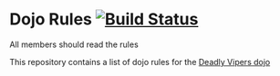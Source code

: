 Dojo Rules
[![Build Status](https://secure.travis-ci.org/rails/arel.svg?branch=master)](http://travis-ci.org/rails/arel)
==========

All members should read the rules

This repository contains a list of dojo rules for the [Deadly Vipers dojo](https://github.com/deadlyvipers)

